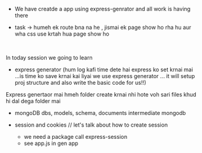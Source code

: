 - We have creatde a app using express-genrator and all work is having there 



- task -> humeh ek route bna na he , jismai ek page show ho rha hu aur wha css use krtah hua page show ho
<br>

In today session we going to learn

- express generator (hum log kafi time dete hai express ko set krnai mai ...is time ko save krnai kai liyai we use express generator ... it will setup proj structure and also write the basic code for us!!)

Express genertaor mai hmeh folder create krnai nhi hote voh sari files khud hi dal dega folder mai

<!-- Steps to use express generator 
- jevaan mai ek baar install krro globally
- npm i express-generator -g
- to create new app anywhere:
    open teminal move to desktop
    create new app:
    express appname --view=ejs

- now use two commands{
    cd app
    npm i
    and open the folder in vscode
  }
-->

<!-- new changes we have to see here 
  see gen(our app folder)
  app.get -> router.get
  npx nodemon filename -> npx nodemon

 -->


- mongoDB
    dbs, models, schema, documents
intermediate mongodb

- session and cookies
  // let's talk about how to create session

  - we need a package call express-session
  - see app.js in gen app

